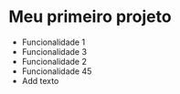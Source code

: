 # Meu primeiro projeto

* Funcionalidade 1
* Funcionalidade 3
* Funcionalidade 2
* Funcionalidade 45
* Add texto


